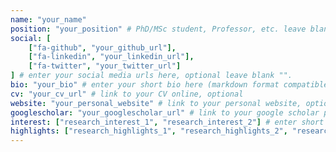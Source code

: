 ```yaml
---
name: "your_name"
position: "your_position" # PhD/MSc student, Professor, etc. leave blank if not applicable
social: [
    ["fa-github", "your_github_url"],
    ["fa-linkedin", "your_linkedin_url"],
    ["fa-twitter", "your_twitter_url"]
] # enter your social media urls here, optional leave blank "".
bio: "your_bio" # enter your short bio here (markdown format compatible)
cv: "your_cv_url" # link to your CV online, optional
website: "your_personal_website" # link to your personal website, optional leave blank ""
googlescholar: "your_googlescholar_url" # link to your google scholar profile, optional
interest: ["research_interest_1", "research_interest_2"] # enter short research interests
highlights: ["research_highlights_1", "research_highlights_2", "research_highlights_3"] # enter your research highlights here (awards, achievements, etc.)
---
```

